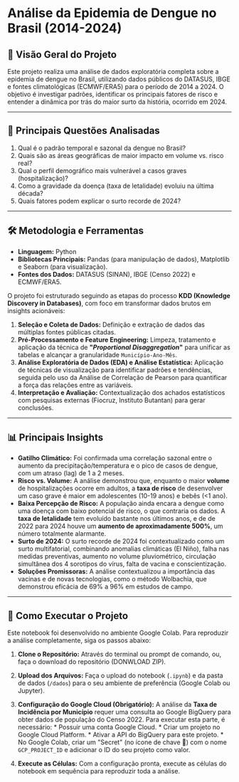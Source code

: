 # Análise da Epidemia de Dengue no Brasil (2014-2024)

## 📖 Visão Geral do Projeto

Este projeto realiza uma análise de dados exploratória completa sobre a epidemia de dengue no Brasil, utilizando dados públicos do DATASUS, IBGE e fontes climatológicas (ECMWF/ERA5) para o período de 2014 a 2024. O objetivo é investigar padrões, identificar os principais fatores de risco e entender a dinâmica por trás do maior surto da história, ocorrido em 2024.

---

## 🎯 Principais Questões Analisadas

1.  Qual é o padrão temporal e sazonal da dengue no Brasil?
2.  Quais são as áreas geográficas de maior impacto em volume vs. risco real?
3.  Qual o perfil demográfico mais vulnerável a casos graves (hospitalização)?
4.  Como a gravidade da doença (taxa de letalidade) evoluiu na última década?
5.  Quais fatores podem explicar o surto recorde de 2024?

---

## 🛠️ Metodologia e Ferramentas

* **Linguagem:** Python
* **Bibliotecas Principais:** Pandas (para manipulação de dados), Matplotlib e Seaborn (para visualização).
* **Fontes dos Dados:** DATASUS (SINAN), IBGE (Censo 2022) e ECMWF/ERA5.

O projeto foi estruturado seguindo as etapas do processo **KDD (Knowledge Discovery in Databases)**, com foco em transformar dados brutos em insights acionáveis:

1.  **Seleção e Coleta de Dados:** Definição e extração de dados das múltiplas fontes públicas citadas.
2.  **Pré-Processamento e Feature Engineering:** Limpeza, tratamento e aplicação da técnica de **"_Proportional Disaggregation_"** para unificar as tabelas e alcançar a granularidade `Município-Ano-Mês`.
3.  **Análise Exploratória de Dados (EDA) e Análise Estatística:** Aplicação de técnicas de visualização para identificar padrões e tendências, seguida pelo uso da Análise de Correlação de Pearson para quantificar a força das relações entre as variáveis.
4.  **Interpretação e Avaliação:** Contextualização dos achados estatísticos com pesquisas externas (Fiocruz, Instituto Butantan) para gerar conclusões.

---

## 📊 Principais Insights

* **Gatilho Climático:** Foi confirmada uma correlação sazonal entre o aumento da precipitação/temperatura e o pico de casos de dengue, com um atraso (lag) de 1 a 2 meses.
* **Risco vs. Volume:** A análise demonstrou que, enquanto o maior **volume** de hospitalizações ocorre em adultos, a **taxa de risco** de desenvolver um caso grave é maior em adolescentes (10-19 anos) e bebês (<1 ano).
* **Baixa Percepção de Risco:** A população ainda encara a dengue como uma doença com baixo potencial de risco, o que contraria os dados. A **taxa de letalidade** tem evoluído bastante nos últimos anos, e de de 2022 para 2024 houve um **aumento de aproximadamente 500%**, um número totalmente alarmante. 
* **Surto de 2024:** O surto recorde de 2024 foi contextualizado como um surto multifatorial, combinando anomalias climáticas (El Niño), falha nas medidas preventivas, aumento no volume pluviométrico, circulação simultânea dos 4 sorotipos do vírus, falta de vacina e conscientização.
* **Soluções Promissoras:** A análise contextualizou a importância das vacinas e de novas tecnologias, como o método Wolbachia, que demonstrou eficácia de 69% a 96% em estudos de campo.

---

## 🚀 Como Executar o Projeto

Este notebook foi desenvolvido no ambiente Google Colab. Para reproduzir a análise completamente, siga os passos abaixo:

1.  **Clone o Repositório:** Através do terminal ou prompt de comando, ou, faça o download do repositório (DONWLOAD ZIP).

2.  **Upload dos Arquivos:** Faça o upload do notebook (`.ipynb`) e da pasta de dados (`/dados`) para o seu ambiente de preferência (Google Colab ou Jupyter).

3.  **Configuração do Google Cloud (Obrigatório):**
    A análise da **Taxa de Incidência por Município** requer uma consulta ao Google BigQuery para obter dados de população do Censo 2022. Para executar esta parte, é necessário:
        * Possuir uma conta Google Cloud.
        * Criar um projeto no Google Cloud Platform.
        * Ativar a API do BigQuery para este projeto.
        * No Google Colab, criar um "Secret" (no ícone de chave 🔑) com o nome `GCP_PROJECT_ID` e adicionar o ID do seu projeto como valor.

4.  **Execute as Células:** Com a configuração pronta, execute as células do notebook em sequência para reproduzir toda a análise.






